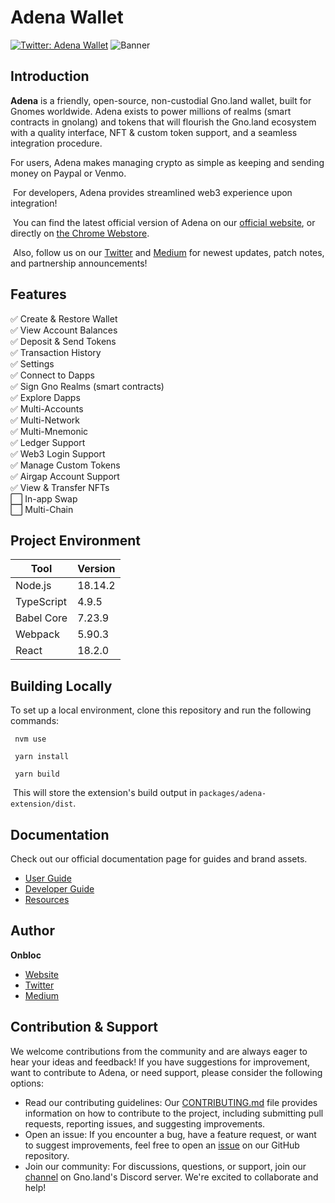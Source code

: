 # Adena Wallet

[![Twitter: Adena Wallet](https://img.shields.io/twitter/follow/adenaapp?style=social)](https://twitter.com/adenaapp)
![Banner](banner.png)
​

## Introduction

**Adena** is a friendly, open-source, non-custodial Gno.land wallet, built for Gnomes worldwide. Adena exists to power millions of realms (smart contracts in gnolang) and tokens that will flourish the Gno.land ecosystem with a quality interface, NFT & custom token support, and a seamless integration procedure.
​

For users, Adena makes managing crypto as simple as keeping and sending money on Paypal or Venmo.

​
For developers, Adena provides streamlined web3 experience upon integration!

​
You can find the latest official version of Adena on our [official website](https://adena.app/), or directly on [the Chrome Webstore](https://chrome.google.com/webstore/detail/adena/oefglhbffgfkcpboeackfgdagmlnihnh).

​
Also, follow us on our [Twitter](https://twitter.com/adenaapp) and [Medium](https://medium.com/@adena.app) for newest updates, patch notes, and partnership announcements!
​

## Features

✅ Create & Restore Wallet <br>
✅ View Account Balances <br>
✅ Deposit & Send Tokens <br>
✅ Transaction History <br>
✅ Settings <br>
✅ Connect to Dapps <br>
✅ Sign Gno Realms (smart contracts) <br>
✅ Explore Dapps <br>
✅ Multi-Accounts <br>
✅ Multi-Network <br>
✅ Multi-Mnemonic <br>
✅ Ledger Support <br>
✅ Web3 Login Support <br>
✅ Manage Custom Tokens <br>
✅ Airgap Account Support <br>
✅ View & Transfer NFTs <br>
⬜ In-app Swap <br>
⬜ Multi-Chain
​

## Project Environment

| Tool       | Version |
| ---------- | ------- |
| Node.js    | 18.14.2 |
| TypeScript | 4.9.5   |
| Babel Core | 7.23.9  |
| Webpack    | 5.90.3  |
| React      | 18.2.0  |

## Building Locally

To set up a local environment, clone this repository and run the following commands:

```
 nvm use

 yarn install
​
 yarn build
```

​
This will store the extension's build output in `packages/adena-extension/dist`.
​

## Documentation

Check out our official documentation page for guides and brand assets.

- ️[User Guide](https://docs.adena.app/user-guide)
- [Developer Guide](https://docs.adena.app/integrations/)
- [Resources](https://docs.adena.app/resources/)
  ​
  ​

## Author

**Onbloc**

- [Website](https://onbloc.xyz)
- [Twitter](https://twitter.com/onblocxyz)
- [Medium](https://medium.com/onbloc)
  ​
  ​

## Contribution & Support

We welcome contributions from the community and are always eager to hear your ideas and feedback! If you have suggestions for improvement, want to contribute to Adena, or need support, please consider the following options:

- Read our contributing guidelines: Our [CONTRIBUTING.md](https://github.com/onbloc/adena-wallet/blob/main/CONTRIBUTING.md) file provides information on how to contribute to the project, including submitting pull requests, reporting issues, and suggesting improvements.
- Open an issue: If you encounter a bug, have a feature request, or want to suggest improvements, feel free to open an [issue](https://github.com/onbloc/adena-wallet/issues) on our GitHub repository.
- Join our community: For discussions, questions, or support, join our [channel](https://discord.com/invite/6eTSyZ3569) on Gno.land's Discord server. We're excited to collaborate and help!
